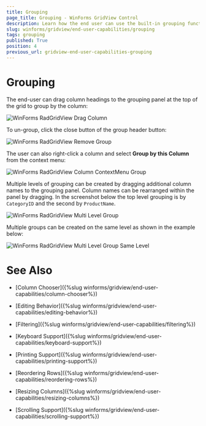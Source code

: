 ```yaml
---
title: Grouping
page_title: Grouping - WinForms GridView Control
description: Learn how the end user can use the built-in grouping functionality in Winforms GridView. 
slug: winforms/gridview/end-user-capabilities/grouping
tags: grouping
published: True
position: 4
previous_url: gridview-end-user-capabilities-grouping
---
```


# Grouping

The end-user can drag column headings to the grouping panel at the top of the grid to group by the column:

![WinForms RadGridView Drag Column](images/gridview-end-user-capabilities-grouping001.gif)

To un-group, click the close button of the group header button:

![WinForms RadGridView Remove Group](images/gridview-end-user-capabilities-grouping002.png)

The user can also right-click a column and select __Group by this Column__ from the context menu:

![WinForms RadGridView Column ContextMenu Group](images/gridview-end-user-capabilities-grouping003.png)

Multiple levels of grouping can be created by dragging additional column names to the grouping panel. Column names can be rearranged within the panel by dragging. In the screenshot below the top level grouping is by `CategoryID` and the second by `ProductName`.

![WinForms RadGridView Multi Level Group](images/gridview-end-user-capabilities-grouping004.png)

Multiple groups can be created on the same level as shown in the example below:

![WinForms RadGridView Multi Level Group Same Level](images/gridview-end-user-capabilities-grouping005.png)
# See Also
* [Column Chooser]({%slug winforms/gridview/end-user-capabilities/column-chooser%})

* [Editing Behavior]({%slug winforms/gridview/end-user-capabilities/editing-behavior%})

* [Filtering]({%slug winforms/gridview/end-user-capabilities/filtering%})

* [Keyboard Support]({%slug winforms/gridview/end-user-capabilities/keyboard-support%})

* [Printing Support]({%slug winforms/gridview/end-user-capabilities/printing-support%})

* [Reordering Rows]({%slug winforms/gridview/end-user-capabilities/reordering-rows%})

* [Resizing Columns]({%slug winforms/gridview/end-user-capabilities/resizing-columns%})

* [Scrolling Support]({%slug winforms/gridview/end-user-capabilities/scrolling-support%})

